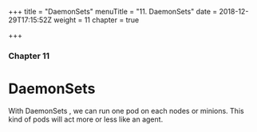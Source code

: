 +++
title = "DaemonSets"
menuTitle = "11. DaemonSets"
date = 2018-12-29T17:15:52Z
weight = 11
chapter = true

+++

### Chapter 11

# DaemonSets

With DaemonSets , we can run one pod on each nodes or minions. This kind of pods will act more or less like an agent.
